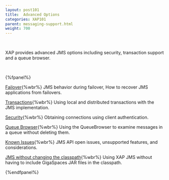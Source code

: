 ```yaml
---
layout: post101
title:  Advanced Options
categories: XAP101
parent: messaging-support.html
weight: 700
---
```


<br>

XAP provides advanced JMS options including security, transaction support and a queue browser.

<br>

{%fpanel%}

[Failover](./jms-failover.html){%wbr%}
JMS behavior during failover, How to recover JMS applications from failovers.

[Transactions](./jms-transactions-in-gigaspaces.html){%wbr%}
Using local and distributed transactions with the JMS implementation.

[Security](./jms-user-security.html){%wbr%}
Obtaining connections using client authentication.

[Queue Browser](./jms-queue-browser.html){%wbr%}
Using the QueueBrowser to examine messages in a queue without deleting them.

[Known Issues](./jms-known-issues-and-considerations.html){%wbr%}
JMS API open issues, unsupported features, and considerations.

[JMS without changing the classpath](./jms-without-changing-the-classpath.html){%wbr%}
Using XAP JMS without having to include GigaSpaces JAR files in the classpath.

{%endfpanel%}




